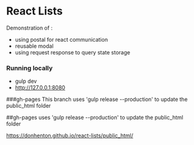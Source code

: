 # React Lists

Demonstration of :

* using postal for react communication
* reusable modal
* using request response to query state storage


### Running locally

* gulp dev
* http://127.0.0.1:8080

 
###gh-pages 
This branch uses 'gulp release --production' to update the public_html folder
 
##gh-pages
uses 'gulp release --production' to update the public_html folder

https://donhenton.github.io/react-lists/public_html/
